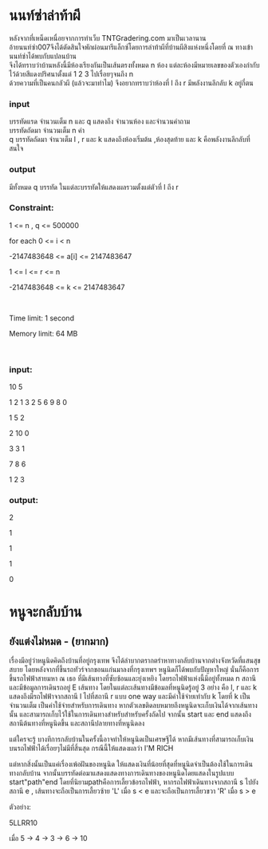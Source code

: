 # นนท์ซ่าล่าท้าผี
หลังจากที่เหน็ดเหนื่อยจากการทำเว็บ TNTGradering.com มาเป็นเวลานาน \
อ้ายนนท์ซ่า007จึงได้ตัดสินใจพักผ่อนมารีแล็กซ์โดยการล่าท้าผีที่บ้านผีสิงแห่งหนึ่งโดยที่ ณ ทางเข้า นนท์ซ่าได้พบกับแปลนบ้าน \
จึงได้ทราบว่าบ้านหลังนี้มีห้องเรียงกันเป็นเส้นตรงทั้งหมด n ห้อง แต่ละห้องมีหมายเลขของตัวเองกำกับไว้ด้วยสีแดงปริศนาตั้งแต่ 1 2 3 ไปเรื่อยๆจนถึง n \
ด้วยความที่เป็นคนกลัวผี (แล้วจะมาทำไม) จึงอยากทราบว่าห้องที่ l ถึง r มีพลังงานลึกลับ k อยู่กี่ตน 
### input
บรรทัดแรด จำนวนเต็ม n และ q แสดงถึง จำนวนห้อง และจำนวนคำถาม \
บรรทัดถัดมา จำนวนเต็ม n ค่า \
q บรรทัดถัดมา จำนวเต็ม l , r และ k แสดงถึงห้องเริ่มต้น ,ห้องสุดท้าย และ k คือพลังงานลึกลับที่สนใจ
### output
มีทั้งหมด q บรรทัด ในแต่ละบรรทัดให้แสดงผลรวมตั้งแต่ตัวที่ l ถึง r

### Constraint:

1 <= n , q <= 500000


for each 0 <= i < n


-2147483648 <= a[i] <= 2147483647

1 <= l <= r <= n

-2147483648 <= k <= 2147483647

<br>

Time limit: 1 second

Memory limit: 64 MB

<br>

### input:

10 5

1 2 1 3 2 5 6 9 8 0

1 5 2

2 10 0

3 3 1

7 8 6

1 2 3


### output:

2

1

1

1

0

# หนูจะกลับบ้าน 
## ยังแต่งไม่หมด - (ยากมาก)
เรื่องมีอยู่ว่าหนูนิดคิดถึงบ้านที่อยู่กรุงเทพ จึงได้ลำบากตรากตรำหาทางกลับบ้านจากต่างจังหวัดที่แสนสุขสบาย 
โดยหลังจากที่ขึ้นรถทัวร์จากขอนแก่นมาลงที่กรุงเทพฯ หนูนิดก็ได้พบกับปัญหาใหญ่ นั่นก็คือการขึ้นรถไฟฟ้าสายมหา ณ เธอ ที่มีเส้นทางที่ซับซ้อนและยุ่งเหยิง 
โดยรถไฟฟ้าแห่งนี้มีอยู่ทั้งหมด n สถานี และมีข้อมูลการเดินรถอยู่ E เส้นทาง โดยในแต่ละเส้นทางมีข้อมลที่หนูนิดรู้อยู่ 3 อย่าง คือ l, r และ k 
แสดงถึงมีรถไฟฟ้าจากสถานี l ไปที่สถานี r แบบ one way และมีค่าใช้จ่ายเท่ากับ k
โดยที่ k เป็นจำนวนเต็ม เป็นค่าใช้จ่ายสำหรับการเดินทาง หากตัวเลขติดลบหมายถึงหนูนิดจะเก็บเงินได้จากเส้นทางนั้น และสามารถเก็บไว้ใช้ในการเดินทางสำหรับสำหรับครั้งถัดไป 
จากนั้น start และ end แสดงถึงสถานีต้นทางที่หนูนิดขึ้น และสถานีปลายทางที่หนูนิดลง

แต่ใครจะรู้ บางทีการกลับบ้านในครั้งนี้อาจทำให้หนูนิดเป็นเศรษฐีได้ หากมีเส้นทางที่สามารถเก็บเงินบนรถไฟฟ้าได้เรื่อยๆไม่มีที่สิ้นสุด กรณีนี้ให้แสดงผลว่า I'M RICH

แต่หากสิ่งนั้นเป็นแค่เรื่องเพ้อฝันของหนูนิด ให้แสดงเงินที่น้อยที่สุดที่หนูนิดจำเป็นต้องใช้ในการเดินทางกลับบ้าน
จากนั้นบรรทัดต่อมาแสดงแสดงทางการเดินทางของหนูนิดโดยแสดงในรูปแบบ start"path"end
โดยที่นิยามpathคือการเลี้ยวข้อรถไฟฟ้า, หากรถไฟฟ้าเดินทางจากสถานี s ไปยังสถานี e , เส้นทางจะถือเป็นการเลี้ยวซ้าย 'L' เมื่อ s < e และจะถือเป็นการเลี้ยวขวา 'R' เมื่อ s > e


ตัวอย่าง:

5LLRR10

เมื่อ 5 -> 4 -> 3 -> 6 -> 10

